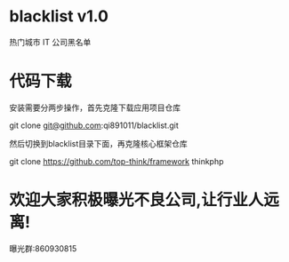 # blacklist v1.0

热门城市 IT 公司黑名单

# 代码下载

安装需要分两步操作，首先克隆下载应用项目仓库

git clone git@github.com:qi891011/blacklist.git

然后切换到blacklist目录下面，再克隆核心框架仓库

git clone https://github.com/top-think/framework thinkphp


# 欢迎大家积极曝光不良公司,让行业人远离!

曝光群:860930815